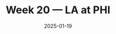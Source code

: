 ---
layout: game
title: Week 20 — LA at PHI
season: 2024
game_id: 2024_20_LA_PHI
week: 20
date: 2025-01-19
home_team: PHI
away_team: LA
final_home: 28
final_away: 22
pbp_url: /assets/data/pbp/2024/2024_20_LA_PHI.csv.gz
---